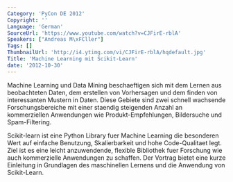 ```yaml
---
Category: 'PyCon DE 2012'
Copyright: ''
Language: 'German'
SourceUrl: 'https://www.youtube.com/watch?v=CJFirE-rblA'
Speakers: ["Andreas M\xFCller"]
Tags: []
ThumbnailUrl: 'http://i4.ytimg.com/vi/CJFirE-rblA/hqdefault.jpg'
Title: 'Machine Learning mit Scikit-Learn'
date: '2012-10-30'
---
```

Machine Learning und Data Mining beschaeftigen sich mit dem Lernen aus
beobachteten Daten, dem erstellen von Vorhersagen und dem finden von
interessanten Mustern in Daten. Diese Gebiete sind zwei schnell wachsende
Forschungsbereiche mit einer staendig steigenden Anzahl an kommerziellen
Anwendungen wie Produkt-Empfehlungen, Bildersuche und Spam-Filtering.

Scikit-learn ist eine Python Library fuer Machine Learning die besonderen Wert
auf einfache Benutzung, Skalierbarkeit und hohe Code-Qualitaet legt. Ziel ist
es eine leicht anzuwendende, flexible Bibliothek fuer Forschung wie auch
kommerzielle Anwendungen zu schaffen. Der Vortrag bietet eine kurze Einleitung
in Grundlagen des maschinellen Lernens und die Anwendung von Scikit-Learn.
